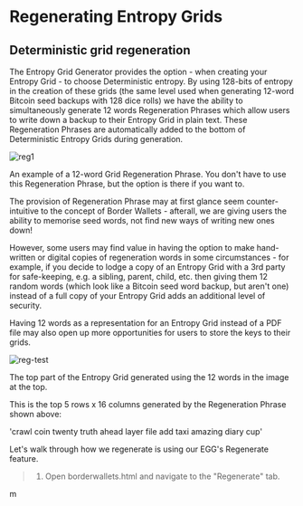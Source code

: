 # Regenerating Entropy Grids

## Deterministic grid regeneration

The Entropy Grid Generator provides the option - when creating your Entropy Grid - to choose Deterministic entropy. By using 128-bits of entropy in the creation of these grids (the same level used when generating 12-word Bitcoin seed backups with 128 dice rolls) we have the ability to simultaneously generate 12 words Regeneration Phrases which allow users to write down a backup to their Entropy Grid in plain text. These Regeneration Phrases are automatically added to the bottom of Deterministic Entropy Grids during generation.

![reg1](/regeneration1.png)
<caption>An example of a 12-word Grid Regeneration Phrase. You don't have to use this Regeneration Phrase, but the option is there if you want to.</caption>

The provision of Regeneration Phrase may at first glance seem counter-intuitive to the concept of Border Wallets - afterall, we are giving users the ability to memorise seed words, not find new ways of writing new ones down!
  
However, some users may find value in having the option to make hand-written or digital copies of regeneration words in some circumstances - for example, if you decide to lodge a copy of an Entropy Grid with a 3rd party for safe-keeping, e.g. a sibling, parent, child, etc. then giving them 12 random words (which look like a Bitcoin seed word backup, but aren't one) instead of a full copy of your Entropy Grid adds an additional level of security.
  
Having 12 words as a representation for an Entropy Grid instead of a PDF file may also open up more opportunities for users to store the keys to their grids.

![reg-test](/regen-test.png)
<caption>The top part of the Entropy Grid generated using the 12 words in the image at the top.</caption>

This is the top 5 rows x 16 columns generated by the Regeneration Phrase shown above:

'crawl coin twenty truth ahead layer file add taxi amazing diary cup'
  
Let's walk through how we regenerate is using our EGG's Regenerate feature.
  
> 1. Open borderwallets.html and navigate to the "Regenerate" tab.

  
  m
